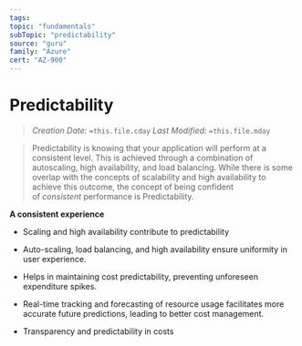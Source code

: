 ```yaml
---
tags:
topic: "fundamentals"
subTopic: "predictability"
source: "guru"
family: "Azure"
cert: "AZ-900"
---
```

# Predictability

> _Creation Date:_ `=this.file.cday` _Last Modified:_ `=this.file.mday`

> Predictability is knowing that your application will perform at a consistent level. This is achieved through a combination of autoscaling, high availability, and load balancing. While there is some overlap with the concepts of scalability and high availability to achieve this outcome, the concept of being confident of _consistent_ performance is Predictability.

**A consistent experience**
- Scaling and high availability contribute to predictability

- Auto-scaling, load balancing, and high availability ensure uniformity in user experience.
- Helps in maintaining cost predictability, preventing unforeseen expenditure spikes.
- Real-time tracking and forecasting of resource usage facilitates more accurate future predictions, leading to better cost management.
- Transparency and predictability in costs